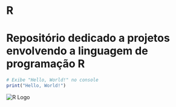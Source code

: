 # R
# Repositório dedicado a projetos envolvendo a linguagem de programação R

```r
# Exibe "Hello, World!" no console
print("Hello, World!")
```
![R Logo](https://www.r-project.org/logo/Rlogo.png)
